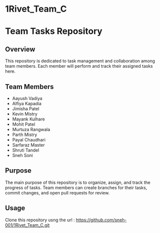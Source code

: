 # 1Rivet_Team_C
# Team Tasks Repository 
## Overview
This repository is dedicated to task management and collaboration among team members. Each member will perform and track their assigned tasks here. 
## Team Members 
- Aayush Vadiya
- Alfiya Kapadia
- Jimisha Patel
- Kevin Mistry
- Mayank Kulhare
- Mohit Patel
- Murtuza Rangwala
- Parth Mistry
- Payal Chaudhari
- Sarfaraz Master
- Shruti Tandel
- Sneh Soni
## Purpose 
The main purpose of this repository is to organize, assign, and track the progress of tasks. Team members can create branches for their tasks, commit changes, and open pull requests for review. 
## Usage 
Clone this repository usng the url : https://github.com/sneh-001/1Rivet_Team_C.git
